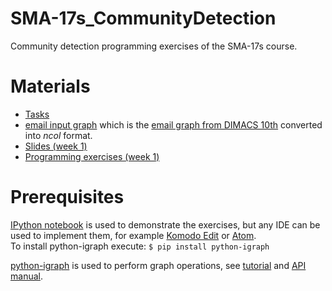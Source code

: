 # SMA-17s_CommunityDetection
Community detection programming exercises of the SMA-17s course.

# Materials
  - [Tasks](https://goo.gl/40VHTW)
  - [email input graph](https://goo.gl/j5rHmz) which is the [email graph from DIMACS 10th](http://www.cc.gatech.edu/dimacs10/archive/data/clustering/email.graph.bz2) converted into *ncol* format.
  - [Slides (week 1)](https://goo.gl/iFBYmV)
  - [Programming exercises (week 1)](igraph_cliques.ipynb)

# Prerequisites
[IPython notebook](https://ipython.org/notebook.html) is used to demonstrate the exercises, but any IDE can be used to implement them, for example [Komodo Edit](https://www.activestate.com/komodo-edit) or [Atom](https://atom.io/).  
To install python-igraph execute:  `$ pip install python-igraph`

[python-igraph](http://igraph.org/python/) is used to perform graph operations, see [tutorial](http://igraph.org/python/doc/tutorial/tutorial.html) and [API manual](http://igraph.org/python/doc/igraph.GraphBase-class.html).
